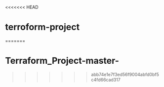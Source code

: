 <<<<<<< HEAD
# terroform-project
=======
# Terraform_Project-master-
>>>>>>> abb74e1e7f3ed56f9004abfd0bf5c4fd66cad317
